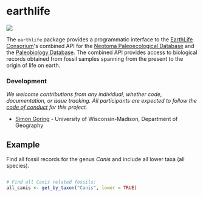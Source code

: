 # earthlife

![](ELC-logo-M.png)

The `earthlife` package provides a programmatic interface to the [EarthLife Consorium](http://earthlifeconsortium.org)'s combined API for the [Neotoma Paleoecological Database](http://neotomadb.org) and the [Paleobiology Database](https://paleobiodb.org/). The combined API provides access to biological records obtained from fossil samples spanning from the present to the origin of life on earth.

### Development

*We welcome contributions from any individual, whether code, documentation, or issue tracking.  All participants are expected to follow the [code of conduct](https://github.com/EarthLifeConsortium/earthlife/blob/master/CONDUCT.md) for this project.*

+ [Simon Goring](http://downwithtime.wordpress.com) - University of Wisconsin-Madison, Department of Geography

## Example

Find all fossil records for the genus *Canis* and include all lower taxa (all species).

```R

# Find all Canis related fossils:
all_canis <- get_by_taxon("Canis", lower = TRUE)

```
